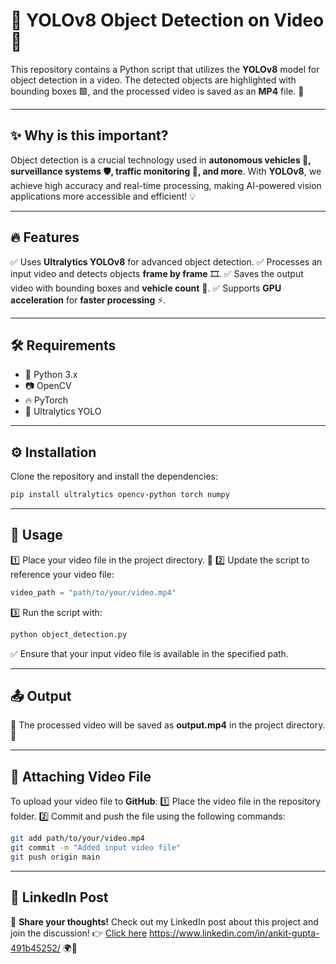 # 🚀 YOLOv8 Object Detection on Video 🎥

This repository contains a Python script that utilizes the **YOLOv8** model for object detection in a video. The detected objects are highlighted with bounding boxes 🟩, and the processed video is saved as an **MP4** file. 📁

---

## ✨ Why is this important?

Object detection is a crucial technology used in **autonomous vehicles 🚗, surveillance systems 🛡️, traffic monitoring 🚦, and more**. With **YOLOv8**, we achieve high accuracy and real-time processing, making AI-powered vision applications more accessible and efficient! 💡

---

## 🔥 Features

✅ Uses **Ultralytics YOLOv8** for advanced object detection.
✅ Processes an input video and detects objects **frame by frame** 🎞️.
✅ Saves the output video with bounding boxes and **vehicle count** 🚗.
✅ Supports **GPU acceleration** for **faster processing** ⚡.

---

## 🛠️ Requirements

- 🐍 Python 3.x
- 📷 OpenCV
- 🔥 PyTorch
- 🤖 Ultralytics YOLO

---

## ⚙️ Installation

Clone the repository and install the dependencies:

```bash
pip install ultralytics opencv-python torch numpy
```

---

## 🎯 Usage

1️⃣ Place your video file in the project directory. 📂
2️⃣ Update the script to reference your video file:
   ```python
   video_path = "path/to/your/video.mp4"
   ```
3️⃣ Run the script with:
   ```bash
   python object_detection.py
   ```

✅ Ensure that your input video file is available in the specified path.

---

## 📤 Output

🎥 The processed video will be saved as **output.mp4** in the project directory. 🏁

---

## 📎 Attaching Video File

To upload your video file to **GitHub**:
1️⃣ Place the video file in the repository folder.
2️⃣ Commit and push the file using the following commands:
   ```bash
   git add path/to/your/video.mp4
   git commit -m "Added input video file"
   git push origin main
   ```

---

## 🔗 LinkedIn Post

📢 **Share your thoughts!** Check out my LinkedIn post about this project and join the discussion! 👉 [Click here](# ) https://www.linkedin.com/in/ankit-gupta-491b45252/ 🌍🚀

